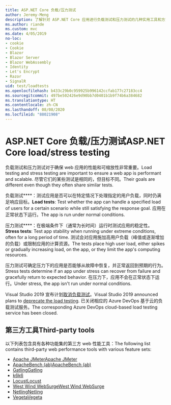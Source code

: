 ```yaml
---
title: ASP.NET Core 负载/压力测试
author: Jeremy-Meng
description: 了解针对 ASP.NET Core 应用进行负载测试和压力测试的几种实用工具和方法。
ms.author: riande
ms.custom: mvc
ms.date: 4/05/2019
no-loc:
- cookie
- Cookie
- Blazor
- Blazor Server
- Blazor WebAssembly
- Identity
- Let's Encrypt
- Razor
- SignalR
uid: test/loadtests
ms.openlocfilehash: b433c29b0c959925b996142ccfab177c27183cc4
ms.sourcegitcommit: 497be502426e9d90bb7d0401b1b9f74b6a384682
ms.translationtype: HT
ms.contentlocale: zh-CN
ms.lasthandoff: 08/08/2020
ms.locfileid: "88021908"
---
```

# <a name="aspnet-core-loadstress-testing"></a><span data-ttu-id="4fe57-103">ASP.NET Core 负载/压力测试</span><span class="sxs-lookup"><span data-stu-id="4fe57-103">ASP.NET Core load/stress testing</span></span>

<span data-ttu-id="4fe57-104">负载测试和压力测试对于确保 web 应用的性能和可缩放性非常重要。</span><span class="sxs-lookup"><span data-stu-id="4fe57-104">Load testing and stress testing are important to ensure a web app is performant and scalable.</span></span> <span data-ttu-id="4fe57-105">尽管它们的某些测试是相同的，但目标不同。</span><span class="sxs-lookup"><span data-stu-id="4fe57-105">Their goals are different even though they often share similar tests.</span></span>

<span data-ttu-id="4fe57-106">负载测试\*\*\*\*：测试应用是否可以在特定情况下处理指定的用户负载，同时仍满足响应目标。</span><span class="sxs-lookup"><span data-stu-id="4fe57-106">**Load tests**: Test whether the app can handle a specified load of users for a certain scenario while still satisfying the response goal.</span></span> <span data-ttu-id="4fe57-107">应用在正常状态下运行。</span><span class="sxs-lookup"><span data-stu-id="4fe57-107">The app is run under normal conditions.</span></span>

<span data-ttu-id="4fe57-108">压力测试\*\*\*\*：在极端条件下（通常为长时间）运行时测试应用的稳定性。</span><span class="sxs-lookup"><span data-stu-id="4fe57-108">**Stress tests**: Test app stability when running under extreme conditions, often for a long period of time.</span></span> <span data-ttu-id="4fe57-109">测试会对应用施加高用户负载（峰值或逐渐增加的负载）或限制应用的计算资源。</span><span class="sxs-lookup"><span data-stu-id="4fe57-109">The tests place high user load, either spikes or gradually increasing load, on the app, or they limit the app's computing resources.</span></span>

<span data-ttu-id="4fe57-110">压力测试可确定压力下的应用是否能够从故障中恢复，并正常返回到预期的行为。</span><span class="sxs-lookup"><span data-stu-id="4fe57-110">Stress tests determine if an app under stress can recover from failure and gracefully return to expected behavior.</span></span> <span data-ttu-id="4fe57-111">在压力下，应用不会在正常状态下运行。</span><span class="sxs-lookup"><span data-stu-id="4fe57-111">Under stress, the app isn't run under normal conditions.</span></span>

<span data-ttu-id="4fe57-112">Visual Studio 2019 宣布计划[取消负载测试](https://devblogs.microsoft.com/devops/cloud-based-load-testing-service-eol/)。</span><span class="sxs-lookup"><span data-stu-id="4fe57-112">Visual Studio 2019 announced plans to [deprecate the load testing](https://devblogs.microsoft.com/devops/cloud-based-load-testing-service-eol/).</span></span> <span data-ttu-id="4fe57-113">已关闭相应的 Azure DevOps 基于云的负载测试服务。</span><span class="sxs-lookup"><span data-stu-id="4fe57-113">The corresponding Azure DevOps cloud-based load testing service has been closed.</span></span>

## <a name="third-party-tools"></a><span data-ttu-id="4fe57-114">第三方工具</span><span class="sxs-lookup"><span data-stu-id="4fe57-114">Third-party tools</span></span>

<span data-ttu-id="4fe57-115">以下列表包含具有各种功能集的第三方 web 性能工具：</span><span class="sxs-lookup"><span data-stu-id="4fe57-115">The following list contains third-party web performance tools with various feature sets:</span></span>

* [<span data-ttu-id="4fe57-116">Apache JMeter</span><span class="sxs-lookup"><span data-stu-id="4fe57-116">Apache JMeter</span></span>](https://jmeter.apache.org/)
* [<span data-ttu-id="4fe57-117">ApacheBench (ab)</span><span class="sxs-lookup"><span data-stu-id="4fe57-117">ApacheBench (ab)</span></span>](https://httpd.apache.org/docs/2.4/programs/ab.html)
* [<span data-ttu-id="4fe57-118">Gatling</span><span class="sxs-lookup"><span data-stu-id="4fe57-118">Gatling</span></span>](https://gatling.io/)
* [<span data-ttu-id="4fe57-119">k6</span><span class="sxs-lookup"><span data-stu-id="4fe57-119">k6</span></span>](https://k6.io)
* [<span data-ttu-id="4fe57-120">Locust</span><span class="sxs-lookup"><span data-stu-id="4fe57-120">Locust</span></span>](https://locust.io/)
* [<span data-ttu-id="4fe57-121">West Wind WebSurge</span><span class="sxs-lookup"><span data-stu-id="4fe57-121">West Wind WebSurge</span></span>](https://websurge.west-wind.com/)
* [<span data-ttu-id="4fe57-122">Netling</span><span class="sxs-lookup"><span data-stu-id="4fe57-122">Netling</span></span>](https://github.com/hallatore/Netling)
* [<span data-ttu-id="4fe57-123">Vegeta</span><span class="sxs-lookup"><span data-stu-id="4fe57-123">Vegeta</span></span>](https://github.com/tsenart/vegeta)